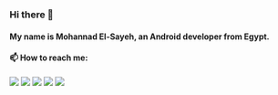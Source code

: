 ### Hi there 👋
#### My name is Mohannad El-Sayeh, an Android developer from Egypt.
#### 📫 How to reach me:

[<img src="https://github.com/mohannadelsayeh/mohannadelsayeh/blob/main/facebook%20icon.png">](https://www.facebook.com/M.Saaye7/)
[<img src="https://github.com/mohannadelsayeh/mohannadelsayeh/blob/main/twitter%20icon.png">](https://twitter.com/Saaye7)
[<img src="https://github.com/mohannadelsayeh/mohannadelsayeh/blob/main/linkedin%20icon.png">](https://www.linkedin.com/in/msaye7)
[<img src="https://github.com/mohannadelsayeh/mohannadelsayeh/blob/main/instagram%20icon.png">](https://www.instagram.com/mohannadelsayeh/)
[<img src="https://github.com/mohannadelsayeh/mohannadelsayeh/blob/main/Codeforces.jpg">](https://codeforces.com/profile/mSayeh)

<!--

**mohannadelsayeh/mohannadelsayeh** is a ✨ _special_ ✨ repository because its `README.md` (this file) appears on your GitHub profile.

Here are some ideas to get you started:

- 🔭 I’m currently working on ...
- 🌱 I’m currently learning ...
- 👯 I’m looking to collaborate on ...
- 🤔 I’m looking for help with ...
- 💬 Ask me about ...
-  ...
- 😄 Pronouns: ...
- ⚡ Fun fact: ...
-->
